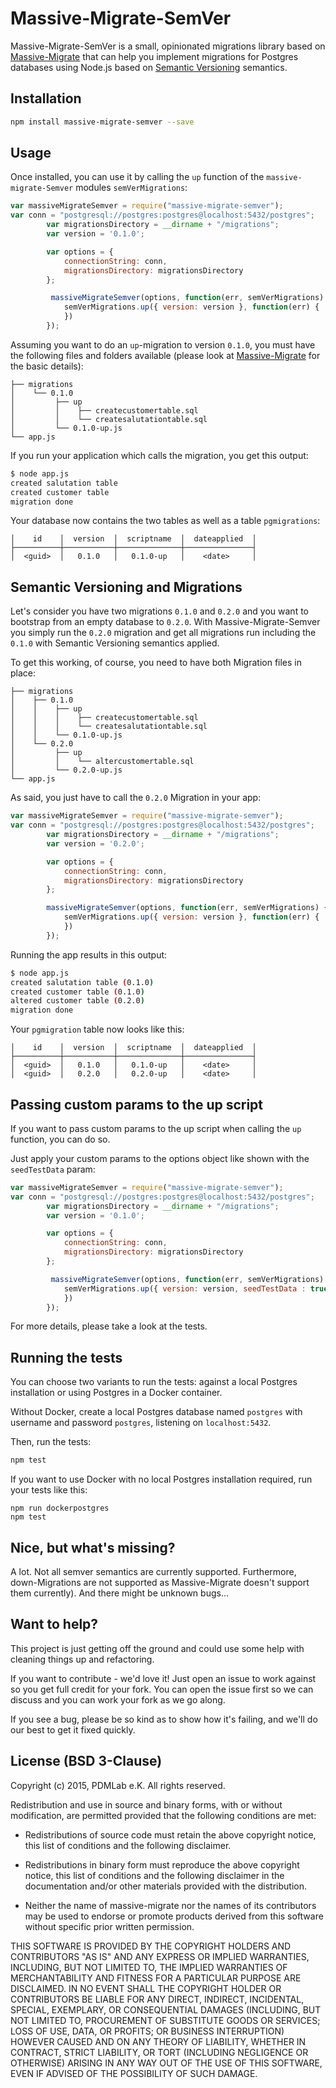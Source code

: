 # Massive-Migrate-SemVer

Massive-Migrate-SemVer is a small, opinionated migrations library based on [Massive-Migrate](https://github.com/pdmlab/massive-migrate) that can help you implement migrations for Postgres databases using Node.js based on [Semantic Versioning](http://semver.org/) semantics.

## Installation

```bash
npm install massive-migrate-semver --save
```

## Usage

Once installed, you can use it by calling the `up` function of the `massive-migrate-Semver` modules `semVerMigrations`:

```js
var massiveMigrateSemver = require("massive-migrate-semver");
var conn = "postgresql://postgres:postgres@localhost:5432/postgres";
        var migrationsDirectory = __dirname + "/migrations";
        var version = '0.1.0';

        var options = {
            connectionString: conn,
            migrationsDirectory: migrationsDirectory
        };

		 massiveMigrateSemver(options, function(err, semVerMigrations) {
            semVerMigrations.up({ version: version }, function(err) {
            })
        });
```

Assuming you want to do an `up`-migration to version `0.1.0`, you must have the following files and folders available (please look at [Massive-Migrate](https://github.com/pdmlab/massive-migrate) for the basic details):

```
├── migrations
│    └── 0.1.0
│         ├── up
│         │    ├── createcustomertable.sql
│         │    └── createsalutationtable.sql
│         └── 0.1.0-up.js
└── app.js
```

If you run your application which calls the migration, you get this output:

```bash
$ node app.js
created salutation table
created customer table
migration done
```

Your database now contains the two tables as well as a table `pgmigrations`:


```
│    id    │  version  │  scriptname  │  dateapplied  │
├──────────┼───────────┼──────────────┼───────────────┤
│  <guid>  │   0.1.0   │   0.1.0-up   │    <date>     │
```

## Semantic Versioning and Migrations

Let's consider you have two migrations `0.1.0` and `0.2.0` and you want to bootstrap from an empty database to `0.2.0`. With Massive-Migrate-Semver you simply run the `0.2.0` migration and get all migrations run including the `0.1.0` with Semantic Versioning semantics applied.

To get this working, of course, you need to have both Migration files in place:

```
├── migrations
│    ├── 0.1.0
│    │    ├── up
│    │    │    ├── createcustomertable.sql
│    │    │    └── createsalutationtable.sql
│    │    └── 0.1.0-up.js
│    └── 0.2.0
│         ├── up
│         │    └── altercustomertable.sql
│         └── 0.2.0-up.js
└── app.js
```

As said, you just have to call the `0.2.0` Migration in your app:

```js
var massiveMigrateSemver = require("massive-migrate-semver");
var conn = "postgresql://postgres:postgres@localhost:5432/postgres";
        var migrationsDirectory = __dirname + "/migrations";
        var version = '0.2.0';

        var options = {
            connectionString: conn,
            migrationsDirectory: migrationsDirectory
        };

        massiveMigrateSemver(options, function(err, semVerMigrations) {
            semVerMigrations.up({ version: version }, function(err) {
            })
        });
```

Running the app results in this output:


```bash
$ node app.js
created salutation table (0.1.0)
created customer table (0.1.0)
altered customer table (0.2.0)
migration done
```

Your `pgmigration` table now looks like this:

```
│    id    │  version  │  scriptname  │  dateapplied  │
├──────────┼───────────┼──────────────┼───────────────┤
│  <guid>  │   0.1.0   │   0.1.0-up   │    <date>     │
│  <guid>  │   0.2.0   │   0.2.0-up   │    <date>     │
```

## Passing custom params to the up script
If you want to pass custom params to the up script when calling the `up` function, you can do so.

Just apply your custom params to the options object like shown with the `seedTestData` param:

```js
var massiveMigrateSemver = require("massive-migrate-semver");
var conn = "postgresql://postgres:postgres@localhost:5432/postgres";
        var migrationsDirectory = __dirname + "/migrations";
        var version = '0.1.0';

        var options = {
            connectionString: conn,
            migrationsDirectory: migrationsDirectory
        };

		 massiveMigrateSemver(options, function(err, semVerMigrations) {
            semVerMigrations.up({ version: version, seedTestData : true }, function(err) {
            })
        });
```

For more details, please take a look at the tests.

## Running the tests
You can choose two variants to run the tests: against a local Postgres installation or using Postgres in a Docker container.

Without Docker, create a local Postgres database named `postgres` with username and password `postgres`, listening on `localhost:5432`.

Then, run the tests:
```bash
npm test
```

If you want to use Docker with no local Postgres installation required, run your tests like this:

```
npm run dockerpostgres
npm test
```

## Nice, but what's missing?
A lot. Not all semver semantics are currently supported.
Furthermore, down-Migrations are not supported as Massive-Migrate doesn't support them currently).
And there might be unknown bugs...

## Want to help?
This project is just getting off the ground and could use some help with cleaning things up and refactoring.

If you want to contribute - we'd love it! Just open an issue to work against so you get full credit for your fork. You can open the issue first so we can discuss and you can work your fork as we go along.

If you see a bug, please be so kind as to show how it's failing, and we'll do our best to get it fixed quickly.

## License (BSD 3-Clause)

Copyright (c) 2015, PDMLab e.K.
All rights reserved.

Redistribution and use in source and binary forms, with or without
modification, are permitted provided that the following conditions are met:

* Redistributions of source code must retain the above copyright notice, this
  list of conditions and the following disclaimer.

* Redistributions in binary form must reproduce the above copyright notice,
  this list of conditions and the following disclaimer in the documentation
  and/or other materials provided with the distribution.

* Neither the name of massive-migrate nor the names of its
  contributors may be used to endorse or promote products derived from
  this software without specific prior written permission.

THIS SOFTWARE IS PROVIDED BY THE COPYRIGHT HOLDERS AND CONTRIBUTORS "AS IS"
AND ANY EXPRESS OR IMPLIED WARRANTIES, INCLUDING, BUT NOT LIMITED TO, THE
IMPLIED WARRANTIES OF MERCHANTABILITY AND FITNESS FOR A PARTICULAR PURPOSE ARE
DISCLAIMED. IN NO EVENT SHALL THE COPYRIGHT HOLDER OR CONTRIBUTORS BE LIABLE
FOR ANY DIRECT, INDIRECT, INCIDENTAL, SPECIAL, EXEMPLARY, OR CONSEQUENTIAL
DAMAGES (INCLUDING, BUT NOT LIMITED TO, PROCUREMENT OF SUBSTITUTE GOODS OR
SERVICES; LOSS OF USE, DATA, OR PROFITS; OR BUSINESS INTERRUPTION) HOWEVER
CAUSED AND ON ANY THEORY OF LIABILITY, WHETHER IN CONTRACT, STRICT LIABILITY,
OR TORT (INCLUDING NEGLIGENCE OR OTHERWISE) ARISING IN ANY WAY OUT OF THE USE
OF THIS SOFTWARE, EVEN IF ADVISED OF THE POSSIBILITY OF SUCH DAMAGE.
